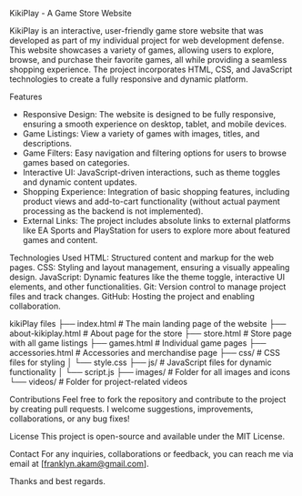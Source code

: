 KikiPlay - A Game Store Website

KikiPlay is an interactive, user-friendly game store website that was developed as part of my individual project for web development defense. 
This website showcases a variety of games, allowing users to explore, browse, and purchase their favorite games, all while providing a seamless shopping experience. 
The project incorporates HTML, CSS, and JavaScript technologies to create a fully responsive and dynamic platform.

Features
- Responsive Design: The website is designed to be fully responsive, ensuring a smooth experience on desktop, tablet, and mobile devices.
- Game Listings: View a variety of games with images, titles, and descriptions.
- Game Filters: Easy navigation and filtering options for users to browse games based on categories.
- Interactive UI: JavaScript-driven interactions, such as theme toggles and dynamic content updates.
- Shopping Experience: Integration of basic shopping features, including product views and add-to-cart functionality 
  (without actual payment processing as the backend is not implemented).
- External Links: The project includes absolute links to external platforms like EA Sports and PlayStation for users to explore more about featured games and content.

Technologies Used
HTML: Structured content and markup for the web pages.
CSS: Styling and layout management, ensuring a visually appealing design.
JavaScript: Dynamic features like the theme toggle, interactive UI elements, and other functionalities.
Git: Version control to manage project files and track changes.
GitHub: Hosting the project and enabling collaboration.

kikiPlay files
├── index.html             # The main landing page of the website
├── about-kikiplay.html    # About page for the store
├── store.html             # Store page with all game listings
├── games.html             # Individual game pages
├── accessories.html       # Accessories and merchandise page
├── css/                   # CSS files for styling
│   └── style.css
├── js/                    # JavaScript files for dynamic functionality
│   └── script.js
├── images/                # Folder for all images and icons
└── videos/                # Folder for project-related videos

Contributions
Feel free to fork the repository and contribute to the project by creating pull requests. I welcome suggestions, improvements, collaborations, or any bug fixes!

License
This project is open-source and available under the MIT License.

Contact
For any inquiries, collaborations or feedback, you can reach me via email at [franklyn.akam@gmail.com].

Thanks and best regards.
